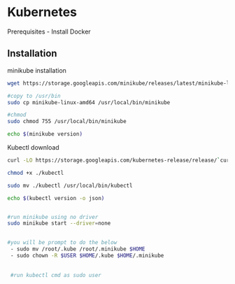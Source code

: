 # Kubernetes

Prerequisites - Install Docker 

## Installation

minikube installation 

```bash
wget https://storage.googleapis.com/minikube/releases/latest/minikube-linux-amd64 

#copy to /usr/bin
sudo cp minikube-linux-amd64 /usr/local/bin/minikube

#chmod 
sudo chmod 755 /usr/local/bin/minikube

echo $(minikube version)
```

Kubectl download
```bash
curl -LO https://storage.googleapis.com/kubernetes-release/release/`curl -s https://storage.googleapis.com/kubernetes-release/release/stable.txt`/bin/linux/amd64/kubectl

chmod +x ./kubectl

sudo mv ./kubectl /usr/local/bin/kubectl

echo $(kubectl version -o json)


#run minikube using no driver
sudo minikube start --driver=none

 
#you will be prompt to do the below
 - sudo mv /root/.kube /root/.minikube $HOME
 - sudo chown -R $USER $HOME/.kube $HOME/.minikube
 
 
 #run kubectl cmd as sudo user
 
 
 ```
 
 
 

 
 


```
